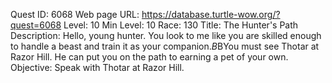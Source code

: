 Quest ID: 6068
Web page URL: https://database.turtle-wow.org/?quest=6068
Level: 10
Min Level: 10
Race: 130
Title: The Hunter's Path
Description: Hello, young hunter. You look to me like you are skilled enough to handle a beast and train it as your companion.$B$BYou must see Thotar at Razor Hill. He can put you on the path to earning a pet of your own.
Objective: Speak with Thotar at Razor Hill.
